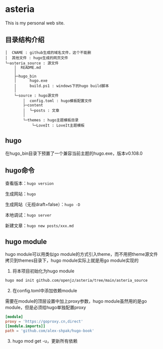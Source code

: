 # asteria

This is my personal web site.

## 目录结构介绍

```
│  CNAME : github生成的域名文件，这个不能删
│  其他文件 : hugo生成的网页文件
└─asteria_source : 源文件
    │  README.md
    │  
    ├─hugo_bin
    │      hugo.exe
    │      build.ps1 : windows下的hugo build脚本
    │      
    └─source : hugo源文件
        │  config.toml : hugo模板配置文件
        ├─content
        │  └─posts : 文章
        │
        └─themes : hugo主题模板目录  
            └─LoveIt : LoveIt主题模板
```

## hugo

在hugo_bin目录下预置了一个兼容当前主题的hugo.exe，版本v0.108.0

## hugo命令

查看版本：`hugo version`

生成网站：`hugo`

生成网站（无视draft=false）：`hugo -D`

本地调试：`hugo server`

新建文章：`hugo new posts/xxx.md`

## hugo module

hugo module可以用类似go module的方式引入theme，而不用把theme源文件拷贝到themes目录下，hugo module实际上就是用go module实现的

1. 将本项目初始化为hugo module
```bash
hugo mod init github.com/openjz/asteria/tree/main/asteria_source
```

2. 在config.toml中添加依赖module

需要在module的顶层设置中加上proxy参数，hugo module虽然用的是go module，但是必须给hugo单独配置proxy

```toml
[module]
proxy = 'https://goproxy.cn,direct'
[[module.imports]]
path = 'github.com/alex-shpak/hugo-book'
```

3. hugo mod get -u，更新所有依赖

